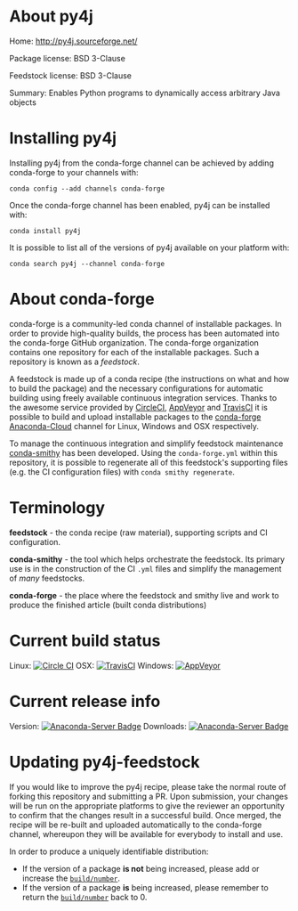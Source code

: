 About py4j
==========

Home: http://py4j.sourceforge.net/

Package license: BSD 3-Clause

Feedstock license: BSD 3-Clause

Summary: Enables Python programs to dynamically access arbitrary Java objects



Installing py4j
===============

Installing py4j from the conda-forge channel can be achieved by adding conda-forge to your channels with:

```
conda config --add channels conda-forge
```

Once the conda-forge channel has been enabled, py4j can be installed with:

```
conda install py4j
```

It is possible to list all of the versions of py4j available on your platform with:

```
conda search py4j --channel conda-forge
```


About conda-forge
=================

conda-forge is a community-led conda channel of installable packages.
In order to provide high-quality builds, the process has been automated into the
conda-forge GitHub organization. The conda-forge organization contains one repository
for each of the installable packages. Such a repository is known as a *feedstock*.

A feedstock is made up of a conda recipe (the instructions on what and how to build
the package) and the necessary configurations for automatic building using freely
available continuous integration services. Thanks to the awesome service provided by
[CircleCI](https://circleci.com/), [AppVeyor](http://www.appveyor.com/)
and [TravisCI](https://travis-ci.org/) it is possible to build and upload installable
packages to the [conda-forge](https://anaconda.org/conda-forge)
[Anaconda-Cloud](http://docs.anaconda.org/) channel for Linux, Windows and OSX respectively.

To manage the continuous integration and simplify feedstock maintenance
[conda-smithy](http://github.com/conda-forge/conda-smithy) has been developed.
Using the ``conda-forge.yml`` within this repository, it is possible to regenerate all of
this feedstock's supporting files (e.g. the CI configuration files) with ``conda smithy regenerate``.


Terminology
===========

**feedstock** - the conda recipe (raw material), supporting scripts and CI configuration.

**conda-smithy** - the tool which helps orchestrate the feedstock.
                   Its primary use is in the construction of the CI ``.yml`` files
                   and simplify the management of *many* feedstocks.

**conda-forge** - the place where the feedstock and smithy live and work to
                  produce the finished article (built conda distributions)

Current build status
====================

Linux: [![Circle CI](https://circleci.com/gh/conda-forge/py4j-feedstock.svg?style=svg)](https://circleci.com/gh/conda-forge/py4j-feedstock)
OSX: [![TravisCI](https://travis-ci.org/conda-forge/py4j-feedstock.svg?branch=master)](https://travis-ci.org/conda-forge/py4j-feedstock)
Windows: [![AppVeyor](https://ci.appveyor.com/api/projects/status/github/conda-forge/py4j-feedstock?svg=True)](https://ci.appveyor.com/project/conda-forge/py4j-feedstock/branch/master)

Current release info
====================
Version: [![Anaconda-Server Badge](https://anaconda.org/conda-forge/py4j/badges/version.svg)](https://anaconda.org/conda-forge/py4j)
Downloads: [![Anaconda-Server Badge](https://anaconda.org/conda-forge/py4j/badges/downloads.svg)](https://anaconda.org/conda-forge/py4j)


Updating py4j-feedstock
=======================

If you would like to improve the py4j recipe, please take the normal
route of forking this repository and submitting a PR. Upon submission, your changes will
be run on the appropriate platforms to give the reviewer an opportunity to confirm that the
changes result in a successful build. Once merged, the recipe will be re-built and uploaded
automatically to the conda-forge channel, whereupon they will be available for everybody to
install and use.

In order to produce a uniquely identifiable distribution:
 * If the version of a package **is not** being increased, please add or increase
   the [``build/number``](http://conda.pydata.org/docs/building/meta-yaml.html#build-number-and-string).
 * If the version of a package **is** being increased, please remember to return
   the [``build/number``](http://conda.pydata.org/docs/building/meta-yaml.html#build-number-and-string)
   back to 0.
